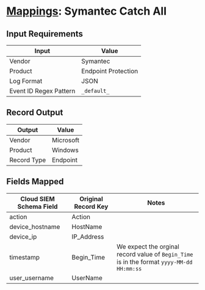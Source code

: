 # [Mappings](README.md): Symantec Catch All

## Input Requirements

|Input|Value|
|-----|-----|
|Vendor|Symantec|
|Product|Endpoint Protection|
|Log Format|JSON|
|Event ID Regex Pattern|`_default_`|

## Record Output

|Output|Value|
|------|-----|
|Vendor|Microsoft|
|Product|Windows|
|Record Type|Endpoint|

## Fields Mapped

|Cloud SIEM Schema Field|Original Record Key|Notes|
|-----------------------|-------------------|-----|
|action|Action||
|device_hostname|HostName||
|device_ip|IP_Address||
|timestamp|Begin_Time|We expect the orginal record value of `Begin_Time` is in the format `yyyy-MM-dd HH:mm:ss`|
|user_username|UserName||

